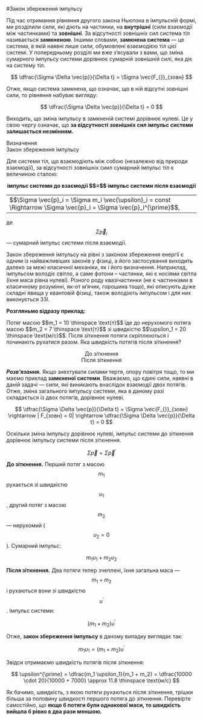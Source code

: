 #Закон збереження імпульсу


Під час отримання рiвняння другого закона Ньютона в імпульсній формі, ми роздiлили сили, якi дiють на частинки, на <b>внутрiшнi</b> (сили взаємодiї мiж частинками) та <b>зовнiшнi</b>. За вiдсутностi зовнiшнiх сил система тiл називається <span class="p1"><b>замкненою</b></span>. Iншими словами, <b>замкнена система</b> — це система, в якiй наявнi лише сили, обумовленi взаємодiєю тiл цiєї системi. У попередньому роздiлi ми вже з’ясували з вами, що змiна сумарного iмпульсу системи дорiвнює сумарнiй зовнiшнiй силi, яка дiє на систему тiл.

$$
\dfrac{\Sigma \Delta \vec{p}}{\Delta t} = \Sigma \vec{F_{}}_{зовн}
$$

Отже, якщо система замкнена, що означає, що в ній відсутні зовнішні сили, то рівняння набуває вигляду:

$$
\dfrac{\Sigma \Delta \vec{p}}{\Delta t} = 0
$$

Виходить, що зміна імпульсу в замкненій системі дорівнює нулеві. Це у свою чергу означає, що <b>за відсутності зовнішніх сил імпульс системи залишається незмінним.</b>

<div class="eoz-wrap">
<span class="eoz">Визначення</span>
<div class="eoz-text">
<span class="p1">Закон збереження імпульсу</span>

Для системи тіл, що взаємодіють між собою (незалежно від природи взаємодії), за відсутності зовнішніх сиил сумарний імпульс тіл є величиною сталою:

<div align="center"><b>імпульс системи до взаємодії $$=$$ імпульс системи після взаємодії</b></div>

<div class="space"><div class="centered-table-wrapper">
<table class="centered-table">
<tr class="eq">
<td class="eq">
<p1>$$\Sigma \vec{p}_i = \Sigma m_i \vec{\upsilon}_i = const \Rightarrow \Sigma \vec{p}_i = \Sigma \vec{p}_i^{\prime}$$</p1>,
</td>
</tr>
</table></div></div>

де $$\Sigma \vec{p}_i$$ — сумарний імпульс системи після взаємодії.
</div>
</div>

<p>Закон збереження iмпульсу на рiвнi з законом збереження енергiї є одним iз найважливiших законiв у фiзицi, а його застосування виходить далеко за межi класичної механiки, як i його визначення. Наприклад, iмпульсом володiє свiтло, а саме фотони – частинки, якi є носiями свiтла (їхня маса рiвна нулеві). Рiзного роду квазiчастинки (не є частинками в класичному розумiннi, як-от м’ячик, горошина тощо), якi описують дуже складнi явища у квантовiй фiзицi, також володiють iмпульсом i для них виконується ЗЗI.</p>

<p><span class="p1"><b>Розгляньмо відразу приклад:</b></span></p>

<p>Потяг масою $$m_1 = 10 \thinspace \text{т}$$ їде до нерухомого потяга масою $$m_2 = 7 \thinspace \text{т}$$ зі швидкістю $$\upsilon_1 = 20 \thinspace \text{м/с}$$. Після зіткнення потяги скріплюються і починають рухатися разом. Яка швидкість потягів після зіткнення?</p>

<div align="center">До зіткнення</div>

<div align="center">Після зіткнення</div>

<b><i>Розв’язання.</i></b> Якщо знехтувати силами тертя, опору повітря тощо, то ми маємо приклад <b>замкненої системи</b>. Вважаємо, що єдині сили, наявні в даній задачі — сили, які виникають внаслідок взаємодії двох потягів. Отже, зміна загального імпульсу системи, яка в даному разі складається із двох потягів, дорівнює нулеві.

$$
\dfrac{\Sigma \Delta \vec{p}}{\Delta t} = \Sigma \vec{F_{}}_{зовн} \rightarrow | F_{зовн} = 0| \rightarrow \dfrac{\Sigma \Delta \vec{p}}{\Delta t} = 0 
$$

Оскільки зміна імпульсу дорівнює нулеві, імпульс системи до зіткнення дорівнює імпульсу системи після зіткнення.

$$
\Sigma \vec{p} = \Sigma \vec{p}^{\prime}
$$

<b>До зіткнення.</b> Перший потяг з масою $$m_1$$ рухається зі швидкістю $$\upsilon_1$$, другий потяг з масою $$m_2$$ — нерухомий ($$\upsilon_2 = 0$$). Сумарний імпульс:

$$
m_1 \upsilon_1 + m_2 \upsilon_2
$$

<b>Після зіткнення.</b> Два потяги тепер зчеплені, їхня загальна маса — $$m_1 + m_2$$ і рухаються вони зі швидкістю $$\upsilon^{\prime}$$. Імпульс системи:

$$
(m_1 + m_2) \upsilon^{\prime}
$$

Отже, <b>закон збереження імпульсу</b> в даному випадку виглядає так:

$$
m_1 \upsilon_1 = (m_1 + m_2) \upsilon^{\prime}
$$

Звідси отримаємо швидкість потягів після зіткнення:

$$
\upsilon^{\prime} = \dfrac{m_1 \upsilon_1}{m_1 + m_2} = \dfrac{10000 \cdot 20}{10000 + 7000} \approx 11.8 \thinspace \text{м/с}
$$

Як бачимо, швидкість, з якою потяги рухаються після зіткнення, трішки більша за половину швидкості першого потяга до зіткнення. Перевірте самостійно, що <b>якщо б потяги були однакової маси, то швидкість вийшла б рівно в два рази меншою.</b>
